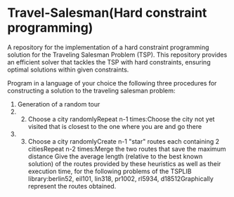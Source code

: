 # Travel-Salesman(Hard constraint programming)
A repository for the implementation of a hard constraint programming solution for the Traveling Salesman Problem (TSP). This repository provides an efficient solver that tackles the TSP with hard constraints, ensuring optimal solutions within given constraints.

Program in a language of your choice the following three procedures for constructing a solution to the traveling salesman problem:
1. Generation of a random tour
2. 2. Choose a city randomlyRepeat n-1 times:Choose the city not yet visited that is closest to the one where you are and go there
3. 3. Choose a city randomlyCreate n-1 "star" routes each containing 2 citiesRepeat n-2 times:Merge the two routes that save the maximum distance Give the average length (relative to the best known solution) of the routes provided by these heuristics as well as their execution time, for the following problems of the TSPLIB library:berlin52, eil101, lin318, pr1002, rl5934, d18512Graphically represent the routes obtained. 
